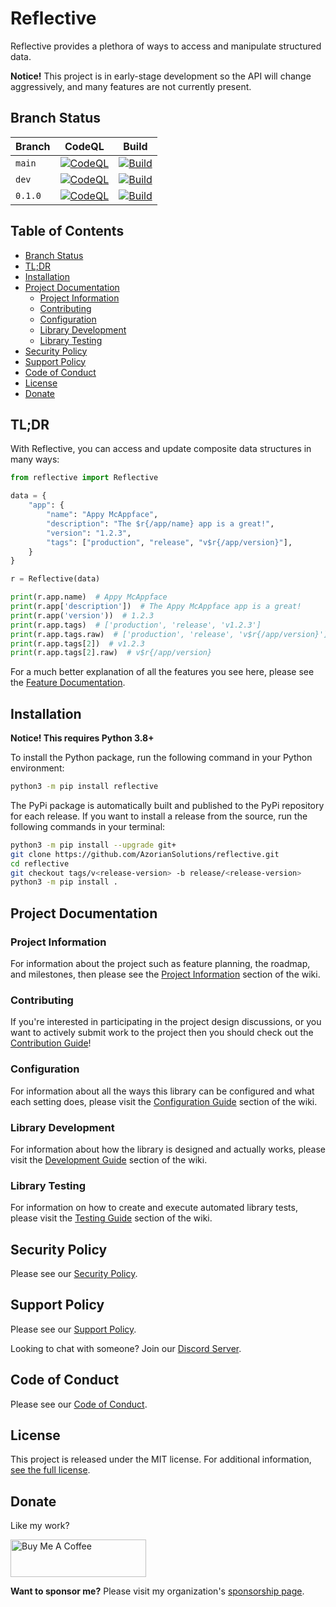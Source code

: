 # Reflective

Reflective provides a plethora of ways to access and manipulate structured data.

**Notice!** This project is in early-stage development so the API will change aggressively,
and many features are not currently present.

## Branch Status

| Branch  | CodeQL                                                                                                                                                                                                                 | Build                                                                                                                                                                                                           |
|---------|------------------------------------------------------------------------------------------------------------------------------------------------------------------------------------------------------------------------|-----------------------------------------------------------------------------------------------------------------------------------------------------------------------------------------------------------------|
| `main`  | [![CodeQL](https://github.com/AzorianSolutions/reflective/actions/workflows/codeql-analysis.yml/badge.svg?branch=main)](https://github.com/AzorianSolutions/reflective/actions/workflows/codeql-analysis.yml)          | [![Build](https://github.com/AzorianSolutions/reflective/actions/workflows/project-test.yml/badge.svg?branch=main)](https://github.com/AzorianSolutions/reflective/actions/workflows/project-test.yml)          |
| `dev`   | [![CodeQL](https://github.com/AzorianSolutions/reflective/actions/workflows/codeql-analysis.yml/badge.svg?branch=dev)](https://github.com/AzorianSolutions/reflective/actions/workflows/codeql-analysis.yml)           | [![Build](https://github.com/AzorianSolutions/reflective/actions/workflows/project-test.yml/badge.svg?branch=dev)](https://github.com/AzorianSolutions/reflective/actions/workflows/project-test.yml)           |
| `0.1.0` | [![CodeQL](https://github.com/AzorianSolutions/reflective/actions/workflows/codeql-analysis.yml/badge.svg?branch=release/0.1.0)](https://github.com/AzorianSolutions/reflective/actions/workflows/codeql-analysis.yml) | [![Build](https://github.com/AzorianSolutions/reflective/actions/workflows/project-test.yml/badge.svg?branch=release/0.1.0)](https://github.com/AzorianSolutions/reflective/actions/workflows/project-test.yml) |

## Table of Contents

- [Branch Status](#branch-status)
- [TL;DR](#tldr)
- [Installation](#installation)
- [Project Documentation](#project-documentation)
    - [Project Information](#project-information)
    - [Contributing](#contributing)
    - [Configuration](#configuration)
    - [Library Development](#library-development)
    - [Library Testing](#library-testing)
- [Security Policy](#security-policy)
- [Support Policy](#support-policy)
- [Code of Conduct](#code-of-conduct)
- [License](#license)
- [Donate](#donate)

## TL;DR

With Reflective, you can access and update composite data structures in many ways:

```python
from reflective import Reflective

data = {
    "app": {
        "name": "Appy McAppface",
        "description": "The $r{/app/name} app is a great!",
        "version": "1.2.3",
        "tags": ["production", "release", "v$r{/app/version}"],
    }
}

r = Reflective(data)

print(r.app.name)  # Appy McAppface
print(r.app['description'])  # The Appy McAppface app is a great!
print(r.app('version'))  # 1.2.3
print(r.app.tags)  # ['production', 'release', 'v1.2.3']
print(r.app.tags.raw)  # ['production', 'release', 'v$r{/app/version}']
print(r.app.tags[2])  # v1.2.3
print(r.app.tags[2].raw)  # v$r{/app/version}
```

For a much better explanation of all the features you see here, please see
the [Feature Documentation](./docs/wiki/project/features.md).

## Installation

**Notice! This requires Python 3.8+**

To install the Python package, run the following command in your Python environment:

```bash
python3 -m pip install reflective
```

The PyPi package is automatically built and published to the PyPi repository for each release. If you want to install
a release from the source, run the following commands in your terminal:

```bash
python3 -m pip install --upgrade git+
git clone https://github.com/AzorianSolutions/reflective.git
cd reflective
git checkout tags/v<release-version> -b release/<release-version>
python3 -m pip install .
```

## Project Documentation

### Project Information

For information about the project such as feature planning, the roadmap, and milestones, then please see the
[Project Information](./docs/wiki/project/README.md) section of the
wiki.

### Contributing

If you're interested in participating in the project design discussions, or you want to actively submit work to the
project then you should check out the
[Contribution Guide](./docs/wiki/contributing/README.md)!

### Configuration

For information about all the ways this library can be configured and what each setting does, please visit the
[Configuration Guide](./docs/wiki/configuration/README.md) section of the wiki.

### Library Development

For information about how the library is designed and actually works, please visit the
[Development Guide](docs/wiki/development/README.md) section of the wiki.

### Library Testing

For information on how to create and execute automated library tests, please visit the
[Testing Guide](./docs/wiki/testing/README.md) section of the wiki.

## Security Policy

Please see our [Security Policy](./.github/SECURITY.md).

## Support Policy

Please see our [Support Policy](./docs/wiki/support/README.md).

Looking to chat with someone? Join our [Discord Server](https://discord.azorian.solutions).

## Code of Conduct

Please see our [Code of Conduct](./.github/CODE_OF_CONDUCT.md).

## License

This project is released under the MIT license. For additional information, [see the full license](./LICENSE).

## Donate

Like my work?

<a href="https://www.buymeacoffee.com/AzorianMatt" target="_blank"><img src="https://cdn.buymeacoffee.com/buttons/v2/default-blue.png" alt="Buy Me A Coffee" style="height: 60px !important;width: 217px !important;" ></a>

**Want to sponsor me?** Please visit my organization's [sponsorship page](https://github.com/sponsors/AzorianSolutions).
